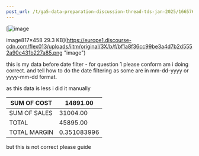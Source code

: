 ```yaml
---
post_url: /t/ga5-data-preparation-discussion-thread-tds-jan-2025/166576/14
---
```

[![image](https://europe1.discourse-cdn.com/flex013/uploads/iitm/original/3X/b/f/bf1a8f36cc99be3a4d7b2d5552a90c431b227a85.png)

image817×458 29.3 KB](https://europe1.discourse-cdn.com/flex013/uploads/iitm/original/3X/b/f/bf1a8f36cc99be3a4d7b2d5552a90c431b227a85.png "image")

  
this is my data before date filter - for question 1 please conform am i doing correct. and tell how to do the date filtering as some are in mm-dd-yyyy or yyyy-mm-dd format.

as this data is less i did it manually

| SUM OF COST | 14891.00 |
| --- | --- |
| SUM OF SALES | 31004.00 |
| TOTAL | 45895.00 |
| TOTAL MARGIN | 0.351083996 |

but this is not correct please guide